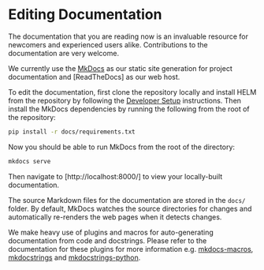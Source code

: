 # Editing Documentation

The documentation that you are reading now is an invaluable resource for newcomers and experienced users alike. Contributions to the documentation are very welcome.

We currently use the [MkDocs](https://www.mkdocs.org/) as our static site generation for project documentation and [ReadTheDocs] as our web host.

To edit the documentation, first clone the repository locally and install HELM from the repository by following the [Developer Setup](developer_setup.md) instructions. Then install the MkDocs dependencies by running the following from the root of the repository:

```sh
pip install -r docs/requirements.txt
```

Now you should be able to run MkDocs from the root of the directory:

```sh
mkdocs serve
```

Then navigate to [http://localhost:8000/] to view your locally-built documentation.

The source Markdown files for the documentation are stored in the `docs/` folder. By default, MkDocs watches the source directories for changes and automatically re-renders the web pages when it detects changes.

We make heavy use of plugins and macros for auto-generating documentation from code and docstrings. Please refer to the documentation for these plugins for more information e.g. [mkdocs-macros](https://mkdocs-macros-plugin.readthedocs.io/en/latest/), [mkdocstrings](https://mkdocstrings.github.io/python/) and [mkdocstrings-python](https://mkdocstrings.github.io/python/).
